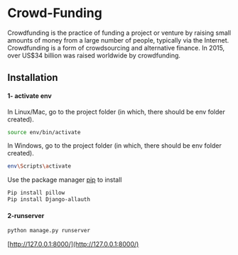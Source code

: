 # Crowd-Funding
Crowdfunding is the practice of funding a project or venture by raising small
amounts of money from a large number of people, typically via the Internet.
Crowdfunding is a form of crowdsourcing and alternative finance. In 2015,
over US$34 billion was raised worldwide by crowdfunding.
## Installation
#### 1- activate env 
In Linux/Mac, go to the project folder (in which, there should be env folder created).
```bash
source env/bin/activate
```
In Windows, go to the project folder (in which, there should be env folder created).
```bash
env\Scripts\activate
```
Use the package manager [pip](https://pip.pypa.io/en/stable/) to install
```bash
Pip install pillow
Pip install Django-allauth
```
#### 2-runserver 
```bash
python manage.py runserver
```
[http://127.0.0.1:8000/](http://127.0.0.1:8000/)
